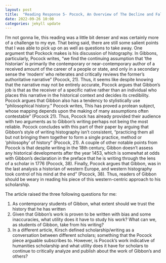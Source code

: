 ```yaml
---
layout: post
title:  "Reading Response 5- Pocock, An Overview of The Decline and Fall of the Roman Empire" 
date: 2022-09-26 10:00
categories: jekyll update
---
```


I’m not gonna lie, this reading was a little bit denser and was certainly more of a challenge to my eye. That being said, there are still some salient points that I was able to pick up on as well as questions to take away. 
One argument that Pockock makes is his discussion of histography. In Gibbons, particularly, Pocock writes, “we find the continuing assumption that ‘the historian’ is primarily the contemporary or near-contemporary author of a received amount of the career of a people or state, and only in a secondary sense the ‘modern’ who reiterates and critically reviews the former’s authoritative narrative” (Pocock, 21). Thus, it seems like despite knowing that the narrative may not be entirely accurate, Pocock argues that Gibbon’s job is that as the receiver of a specific native rather than an individual who places this narrative in the historical context and decides its credibility. Pocock argues that Gibbon also has a tendency to stylistically use “philosophical history.” Pocock writes, This has proved a protean subject, whose mapping depends upon the making of many assumptions often contestable” (Pocock 21). Thus, Pocock has already provided their audience with two arguments as to Gibbon’s writing perhaps not being the most reliable. Pocock concludes with this part of their paper by arguing that Gibbon’s style of writing histography isn’t consistent, “practicing them all but not bringing them together to form a single practice, method or ‘philosophy’ of history” (Pocock, 21). 
A couple of other notable points from Pocock is that despite writing in the 18th century, Gibbon doesn’t assess any historical developments after the year 1453, which is somewhat at odds with Gibbon’s declaration in the preface that he is writing through the lens of a scholar in 1776 (Pocock, 38). Finally, Pocock argues that Gibbon, was in the last analysis a historian of western Europe, and western histography took control of his mind at the end” (Pocock, 38). Thus, readers of Gibbon should be weary in reading his piece of this western-centric approach to his scholarship. 

The article raised the three following questions for me: 
1. As contemporary students of Gibbon, what extent should we trust the history that he has written
2. Given that Gibbon’s work is proven to be written with bias and some inaccuracies, what utility does it have to study his work? What can we, as students of Gibbon, take from his writing? 
3. In a different article, Kirsch defined scholarship/writing as a conversation between different scholars; something that the Pocock piece arguable subscribes to. However, is Pocock’s work indicative of humanities scholarship and what utility does it have for scholars to continue to critically analyze and publish about the work of Gibbon’s and others? 
